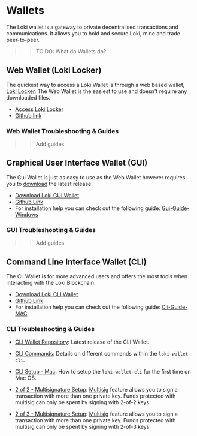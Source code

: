 # Wallets
The Loki wallet is a gateway to private decentralised transactions and communications. It allows you to hold and secure Loki, mine and trade peer-to-peer. 


>> TO DO: What do Wallets do?

## Web Wallet (Loki Locker)
The quickest way to access a Loki Wallet is through a web based wallet, [Loki Locker](https://lokilocker.com/). The Web Wallet is the easiest to use and doesn't require any downloaded files.

- [Access Loki Locker](https://lokilocker.com/)
- [Github link](https://github.com/loki-project/loki-locker)

### Web Wallet Troubleshooting & Guides

>> Add guides


## Graphical User Interface Wallet (GUI)
The Gui Wallet is just as easy to use as the Web Wallet however requires you to [download](https://github.com/loki-project/loki-gui/releases) the latest release.

- [Download Loki GUI Wallet](https://github.com/loki-project/loki-gui/releases)
- [Github Link](https://github.com/loki-project/loki-gui/)
- For installation help you can check out the following guide: [Gui-Guide-Windows](https://loki.network/wp-content/uploads/2018/05/GUI-GUIDE-WINDOWS-PDF.pdf)

### GUI Troubleshooting & Guides

>> Add guides

## Command Line Interface Wallet (CLI)
The Cli Wallet is for more advanced users and offers the most tools when interacting with the Loki Blockchain.

- [Download Loki CLI Wallet](https://github.com/loki-project/loki/releases)
- [Github Link](https://github.com/loki-project/loki/)
- For installation help you can check out the following guide: [Cli-Guide-MAC](../Wallets/CliWallet/loki-wallet-cliMacSetup.md)


### CLI Troubleshooting & Guides

- [CLI Wallet Repository](https://github.com/loki-project/loki/releases): Latest release of the CLI Wallet.

- [CLI Commands](../Wallets/CliWallet/WalletCommands.md): Details on different commands within the `loki-wallet-cli`.

- [CLI Setup - Mac](../Wallets/CliWallet/loki-wallet-cliMacSetup.md): How to setup the `loki-wallet-cli` for the first time on Mac OS.

- [2 of 2 - Multisignature Setup](../Wallets/CliWallet/2of2Multisig.md): [Multisig](../Wallets/Multisigniture.md) feature allows you to sign a transaction with more than one private key. Funds protected with multisig can only be spent by signing with 2-of-2 keys.

- [2 of 3 - Multisignature Setup](../Wallets/CliWallet/2of3Multisig.md): [Multisig](../Wallets/Multisigniture.md) feature allows you to sign a transaction with more than one private key. Funds protected with multisig can only be spent by signing with 2-of-3 keys.

